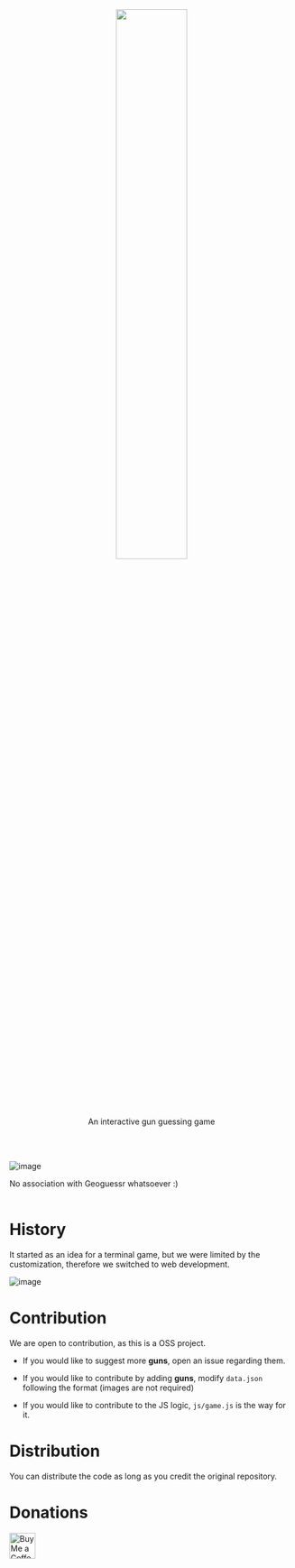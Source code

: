 <div align="center">
<img src="https://cdn.discordapp.com/attachments/945308137932599348/1051075772477091840/logo.png" style="width:50%;">


An interactive gun guessing game
</div>
<br><br>

![image](https://user-images.githubusercontent.com/69168154/206849233-f75a293d-a6dc-434e-90b5-8187f4f4bb58.png)

No association with Geoguessr whatsoever :)
<br>
<br>
# History
It started as an idea for a terminal game, but we were limited by the customization, therefore we switched to web development.

![image](https://user-images.githubusercontent.com/69168154/206849309-a359da56-cc58-44d3-bdf2-8bde63edc921.png)

# Contribution
We are open to contribution, as this is a OSS project.

- If you would like to suggest more **guns**, open an issue regarding them.

- If you would like to contribute by adding **guns**, modify `data.json` following the format (images are not required)

- If you would like to contribute to the JS logic, `js/game.js` is the way for it.

# Distribution
You can distribute the code as long as you credit the original repository.

# Donations
<a href='https://ko-fi.com/facedev' target='_blank'><img height='35' style='border:0px;height:46px;' src='https://az743702.vo.msecnd.net/cdn/kofi3.png?v=0' border='0' alt='Buy Me a Coffee' />